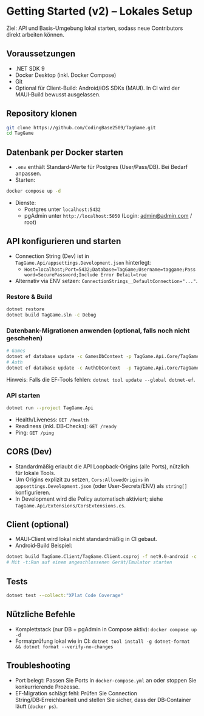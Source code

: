# Getting Started (v2) – Lokales Setup

Ziel: API und Basis-Umgebung lokal starten, sodass neue Contributors direkt arbeiten können.

## Voraussetzungen
- .NET SDK 9
- Docker Desktop (inkl. Docker Compose)
- Git
- Optional für Client-Build: Android/iOS SDKs (MAUI). In CI wird der MAUI‑Build bewusst ausgelassen.

## Repository klonen
```bash
git clone https://github.com/CodingBase2509/TagGame.git
cd TagGame
```

## Datenbank per Docker starten
- `.env` enthält Standard‑Werte für Postgres (User/Pass/DB). Bei Bedarf anpassen.
- Starten:
```bash
docker compose up -d
```
- Dienste:
  - Postgres unter `localhost:5432`
  - pgAdmin unter `http://localhost:5050` (Login: admin@admin.com / root)

## API konfigurieren und starten
- Connection String (Dev) ist in `TagGame.Api/appsettings.Development.json` hinterlegt:
  - `Host=localhost;Port=5432;Database=TagGame;Username=taggame;Password=SecurePassword;Include Error Detail=true`
- Alternativ via ENV setzen: `ConnectionStrings__DefaultConnection="..."`.

### Restore & Build
```bash
dotnet restore
dotnet build TagGame.sln -c Debug
```

### Datenbank-Migrationen anwenden (optional, falls noch nicht geschehen)
```bash
# Games
dotnet ef database update -c GamesDbContext -p TagGame.Api.Core/TagGame.Api.Core.csproj -s TagGame.Api/TagGame.Api.csproj
# Auth
dotnet ef database update -c AuthDbContext  -p TagGame.Api.Core/TagGame.Api.Core.csproj -s TagGame.Api/TagGame.Api.csproj
```
Hinweis: Falls die EF‑Tools fehlen: `dotnet tool update --global dotnet-ef`.

### API starten
```bash
dotnet run --project TagGame.Api
```
- Health/Liveness: `GET /health`
- Readiness (inkl. DB‑Checks): `GET /ready`
- Ping: `GET /ping`

## CORS (Dev)
- Standardmäßig erlaubt die API Loopback‑Origins (alle Ports), nützlich für lokale Tools.
- Um Origins explizit zu setzen, `Cors:AllowedOrigins` in `appsettings.Development.json` (oder User‑Secrets/ENV) als `string[]` konfigurieren.
- In Development wird die Policy automatisch aktiviert; siehe `TagGame.Api/Extensions/CorsExtensions.cs`.

## Client (optional)
- MAUI‑Client wird lokal nicht standardmäßig in CI gebaut.
- Android‑Build Beispiel:
```bash
dotnet build TagGame.Client/TagGame.Client.csproj -f net9.0-android -c Debug
# Mit -t:Run auf einem angeschlossenen Gerät/Emulator starten
```

## Tests
```bash
dotnet test --collect:"XPlat Code Coverage"
```

## Nützliche Befehle
- Komplettstack (nur DB + pgAdmin in Compose aktiv): `docker compose up -d`
- Formatprüfung lokal wie in CI: `dotnet tool install -g dotnet-format && dotnet format --verify-no-changes`

## Troubleshooting
- Port belegt: Passen Sie Ports in `docker-compose.yml` an oder stoppen Sie konkurrierende Prozesse.
- EF‑Migration schlägt fehl: Prüfen Sie Connection String/DB‑Erreichbarkeit und stellen Sie sicher, dass der DB‑Container läuft (`docker ps`).

